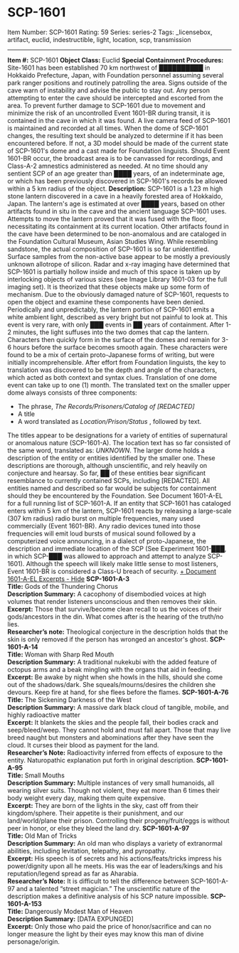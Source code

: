 # SCP-1601
Item Number: SCP-1601
Rating: 59
Series: series-2
Tags: _licensebox, artifact, euclid, indestructible, light, location, scp, transmission

---

**Item #:** SCP-1601
**Object Class:** Euclid
**Special Containment Procedures:** Site-1601 has been established 70 km northwest of ██████████ in Hokkaido Prefecture, Japan, with Foundation personnel assuming several park ranger positions and routinely patrolling the area. Signs outside of the cave warn of instability and advise the public to stay out. Any person attempting to enter the cave should be intercepted and escorted from the area.
To prevent further damage to SCP-1601 due to movement and minimize the risk of an uncontrolled Event 1601-BR during transit, it is contained in the cave in which it was found. A live camera feed of SCP-1601 is maintained and recorded at all times. When the dome of SCP-1601 changes, the resulting text should be analyzed to determine if it has been encountered before. If not, a 3D model should be made of the current state of SCP-1601's dome and a cast made for Foundation linguists.
Should Event 1601-BR occur, the broadcast area is to be canvassed for recordings, and Class-A-2 amnestics administered as needed.
At no time should any sentient SCP of an age greater than ████ years, of an indeterminate age, or which has been previously discovered in SCP-1601's records be allowed within a 5 km radius of the object.
**Description:** SCP-1601 is a 1.23 m high stone lantern discovered in a cave in a heavily forested area of Hokkaido, Japan. The lantern's age is estimated at over ████ years, based on other artifacts found in situ in the cave and the ancient language SCP-1601 uses. Attempts to move the lantern proved that it was fused with the floor, necessitating its containment at its current location. Other artifacts found in the cave have been determined to be non-anomalous and are cataloged in the Foundation Cultural Museum, Asian Studies Wing.
While resembling sandstone, the actual composition of SCP-1601 is so far unidentified. Surface samples from the non-active base appear to be mostly a previously unknown allotrope of silicon. Radar and x-ray imaging have determined that SCP-1601 is partially hollow inside and much of this space is taken up by interlocking objects of various sizes (see Image Library 1601-03 for the full imaging set). It is theorized that these objects make up some form of mechanism. Due to the obviously damaged nature of SCP-1601, requests to open the object and examine these components have been denied.
Periodically and unpredictably, the lantern portion of SCP-1601 emits a white ambient light, described as very bright but not painful to look at. This event is very rare, with only ███ events in ██ years of containment. After 1-2 minutes, the light suffuses into the two domes that cap the lantern. Characters then quickly form in the surface of the domes and remain for 3-6 hours before the surface becomes smooth again. These characters were found to be a mix of certain proto-Japanese forms of writing, but were initially incomprehensible. After effort from Foundation linguists, the key to translation was discovered to be the depth and angle of the characters, which acted as both context and syntax clues. Translation of one dome event can take up to one (1) month.
The translated text on the smaller upper dome always consists of three components:
  * The phrase, _The Records/Prisoners/Catalog of [REDACTED]_
  * A title
  * A word translated as _Location/Prison/Status_ , followed by text.

The titles appear to be designations for a variety of entities of supernatural or anomalous nature (SCP-1601-A). The location text has so far consisted of the same word, translated as: _UNKNOWN_.
The larger dome holds a description of the entity or entities identified by the smaller one. These descriptions are thorough, although unscientific, and rely heavily on conjecture and hearsay. So far, ██ of these entities bear significant resemblance to currently contained SCPs, including [REDACTED]. All entities named and described so far would be subjects for containment should they be encountered by the Foundation. See Document 1601-A-EL for a full running list of SCP-1601-A.
If an entity that SCP-1601 has cataloged enters within 5 km of the lantern, SCP-1601 reacts by releasing a large-scale (307 km radius) radio burst on multiple frequencies, many used commercially (Event 1601-BR). Any radio devices tuned into those frequencies will emit loud bursts of musical sound followed by a computerized voice announcing, in a dialect of proto-Japanese, the description and immediate location of the SCP (See Experiment 1601-███, in which SCP-███ was allowed to approach and attempt to analyze SCP-1601). Although the speech will likely make little sense to most listeners, Event 1601-BR is considered a Class-U breach of security.
[\+ Document 1601-A-EL Excerpts ](javascript:;)
[\- Hide](javascript:;)
**SCP-1601-A-3**  
**Title:** Gods of the Thundering Chorus  
**Description Summary:** A cacophony of disembodied voices at high volumes that render listeners unconscious and then removes their skin.  
**Excerpt:** Those that survive/become clean recall to us the voices of their gods/ancestors in the din. What comes after is the hearing of the truth/no lies.  
**Researcher’s note:** Theological conjecture in the description holds that the skin is only removed if the person has wronged an ancestor's ghost.
**SCP-1601-A-14**  
**Title:** Woman with Sharp Red Mouth  
**Description Summary:** A traditional nukekubi with the added feature of octopus arms and a beak mingling with the organs that aid in feeding.  
**Excerpt:** Be awake by night when she howls in the hills, should she come out of the shadows/dark. She squeals/mourns/desires the children she devours. Keep fire at hand, for she flees before the flames.
**SCP-1601-A-76**  
**Title:** The Sickening Darkness of the West  
**Description Summary:** A massive dark black cloud of tangible, mobile, and highly radioactive matter  
**Excerpt:** It blankets the skies and the people fall, their bodies crack and seep/bleed/weep. They cannot hold and must fall apart. Those that may live breed naught but monsters and abominations after they have seen the cloud. It curses their blood as payment for the land.  
**Researcher’s Note:** Radioactivity inferred from effects of exposure to the entity. Naturopathic explanation put forth in original description.
**SCP-1601-A-95**  
**Title:** Small Mouths  
**Description Summary:** Multiple instances of very small humanoids, all wearing silver suits. Though not violent, they eat more than 6 times their body weight every day, making them quite expensive.  
**Excerpt:** They are born of the lights in the sky, cast off from their kingdom/sphere. Their appetite is their punishment, and our land/world/plane their prison. Controlling their progeny/fruit/eggs is without peer in honor, or else they bleed the land dry.
**SCP-1601-A-97**  
**Title:** Old Man of Tricks  
**Description Summary:** An old man who displays a variety of extranormal abilities, including levitation, telepathy, and pyropathy.  
**Excerpt:** His speech is of secrets and his actions/feats/tricks impress his power/dignity upon all he meets. His was the ear of leaders/kings and his reputation/legend spread as far as Aharabia.  
**Researcher’s Note:** It is difficult to tell the difference between SCP-1601-A-97 and a talented “street magician.” The unscientific nature of the description makes a definitive analysis of his SCP nature impossible.
**SCP-1601-A-153**  
**Title:** Dangerously Modest Man of Heaven  
**Description Summary:** [DATA EXPUNGED]  
**Excerpt:** Only those who paid the price of honor/sacrifice and can no longer measure the light by their eyes may know this man of divine personage/origin.